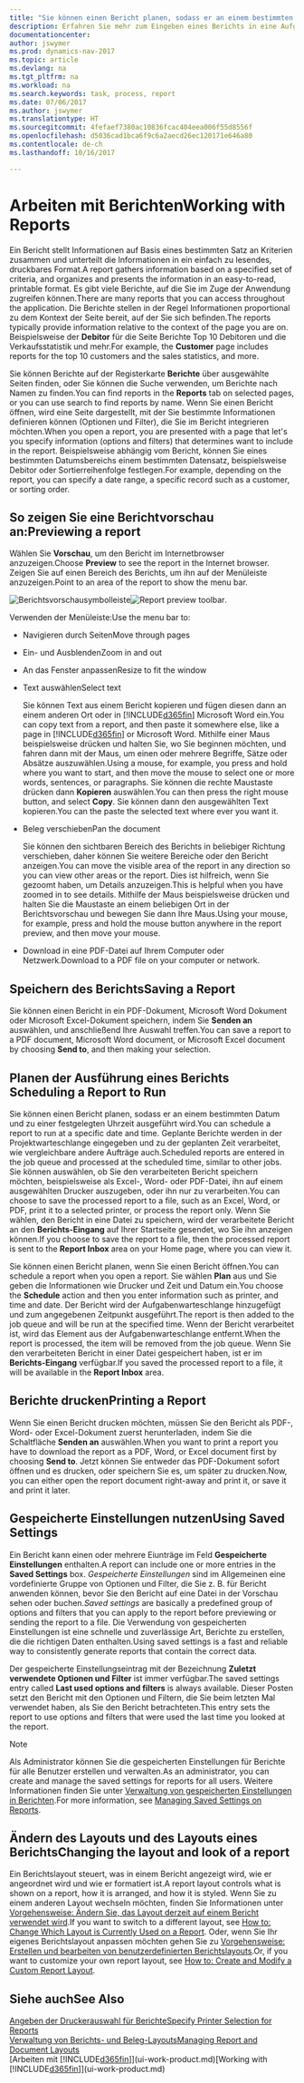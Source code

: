```yaml
---
title: "Sie können einen Bericht planen, sodass er an einem bestimmten Datum und zu einer festgelegten Uhrzeit ausgeführt wird."
description: Erfahren Sie mehr zum Eingeben eines Berichts in eine Aufgabenwarteschlange und das Planen der Verarbeitung an einem bestimmten Datum und Uhrzeit.
documentationcenter: 
author: jswymer
ms.prod: dynamics-nav-2017
ms.topic: article
ms.devlang: na
ms.tgt_pltfrm: na
ms.workload: na
ms.search.keywords: task, process, report
ms.date: 07/06/2017
ms.author: jswymer
ms.translationtype: HT
ms.sourcegitcommit: 4fefaef7380ac10836fcac404eea006f55d8556f
ms.openlocfilehash: d5036cad1bca6f9c6a2aecd26ec120171e646a80
ms.contentlocale: de-ch
ms.lasthandoff: 10/16/2017

---
```

# <a name="working-with-reports"></a><span data-ttu-id="9840f-103">Arbeiten mit Berichten</span><span class="sxs-lookup"><span data-stu-id="9840f-103">Working with Reports</span></span>
<span data-ttu-id="9840f-104">Ein Bericht stellt Informationen auf Basis eines bestimmten Satz an Kriterien zusammen und unterteilt die Informationen in ein einfach zu lesendes, druckbares Format.</span><span class="sxs-lookup"><span data-stu-id="9840f-104">A report gathers information based on a specified set of criteria, and organizes and presents the information in an easy-to-read, printable format.</span></span> <span data-ttu-id="9840f-105">Es gibt viele Berichte, auf die Sie im Zuge der Anwendung zugreifen können.</span><span class="sxs-lookup"><span data-stu-id="9840f-105">There are many reports that you can access throughout the application.</span></span> <span data-ttu-id="9840f-106">Die Berichte stellen in der Regel Informationen proportional zu dem Kontext der Seite bereit, auf der Sie sich befinden.</span><span class="sxs-lookup"><span data-stu-id="9840f-106">The reports typically provide information relative to the context of the page you are on.</span></span> <span data-ttu-id="9840f-107">Beispielsweise der **Debitor** für die Seite Berichte Top 10 Debitoren und die Verkaufsstatistik und mehr.</span><span class="sxs-lookup"><span data-stu-id="9840f-107">For example, the **Customer** page includes reports for the top 10 customers and the sales statistics, and more.</span></span>

<span data-ttu-id="9840f-108">Sie können Berichte auf der Registerkarte **Berichte** über ausgewählte Seiten finden, oder Sie können die Suche verwenden, um Berichte nach Namen zu finden.</span><span class="sxs-lookup"><span data-stu-id="9840f-108">You can find reports in the **Reports** tab on selected pages, or you can use search to find reports by name.</span></span> <span data-ttu-id="9840f-109">Wenn Sie einen Bericht öffnen, wird eine Seite dargestellt, mit der Sie bestimmte Informationen definieren können (Optionen und Filter), die Sie im Bericht integrieren möchten.</span><span class="sxs-lookup"><span data-stu-id="9840f-109">When you open a report, you are presented with a page that let's you specify information (options and filters) that determines want to include in the report.</span></span> <span data-ttu-id="9840f-110">Beispielsweise abhängig vom Bericht, können Sie eines bestimmten Datumsbereichs einem bestimmten Datensatz, beispielsweise Debitor oder Sortierreihenfolge festlegen.</span><span class="sxs-lookup"><span data-stu-id="9840f-110">For example, depending on the report, you can specify a date range, a specific record such as a customer, or sorting order.</span></span>

## <a name="previewing-a-report"></a><span data-ttu-id="9840f-111">So zeigen Sie eine Berichtvorschau an:</span><span class="sxs-lookup"><span data-stu-id="9840f-111">Previewing a report</span></span>
<span data-ttu-id="9840f-112">Wählen Sie **Vorschau**, um den Bericht im Internetbrowser anzuzeigen.</span><span class="sxs-lookup"><span data-stu-id="9840f-112">Choose **Preview** to see the report in the Internet browser.</span></span> <span data-ttu-id="9840f-113">Zeigen Sie auf einen Bereich des Berichts, um ihn auf der Menüleiste anzuzeigen.</span><span class="sxs-lookup"><span data-stu-id="9840f-113">Point to an area of the report to show the menu bar.</span></span>  

<span data-ttu-id="9840f-114">![Berichtsvorschausymbolleiste](media/report_viewer.png "Berichtsvorschausymbolleiste")</span><span class="sxs-lookup"><span data-stu-id="9840f-114">![Report preview toolbar](media/report_viewer.png "Report preview toolbar").</span></span>

<span data-ttu-id="9840f-115">Verwenden der Menüleiste:</span><span class="sxs-lookup"><span data-stu-id="9840f-115">Use the menu bar to:</span></span>

-   <span data-ttu-id="9840f-116">Navigieren durch Seiten</span><span class="sxs-lookup"><span data-stu-id="9840f-116">Move through pages</span></span>
-   <span data-ttu-id="9840f-117">Ein- und Ausblenden</span><span class="sxs-lookup"><span data-stu-id="9840f-117">Zoom in and out</span></span>
-   <span data-ttu-id="9840f-118">An das Fenster anpassen</span><span class="sxs-lookup"><span data-stu-id="9840f-118">Resize to fit the window</span></span>
-   <span data-ttu-id="9840f-119">Text auswählen</span><span class="sxs-lookup"><span data-stu-id="9840f-119">Select text</span></span>

    <span data-ttu-id="9840f-120">Sie können Text aus einem Bericht kopieren und fügen diesen dann an einem anderen Ort oder in [!INCLUDE[d365fin](includes/d365fin_md.md)] Microsoft Word ein.</span><span class="sxs-lookup"><span data-stu-id="9840f-120">You can copy text from a report, and then paste it somewhere else, like a page in [!INCLUDE[d365fin](includes/d365fin_md.md)] or Microsoft Word.</span></span>  <span data-ttu-id="9840f-121">Mithilfe einer Maus beispielsweise drücken und halten Sie, wo Sie beginnen möchten, und fahren dann mit der Maus, um einen oder mehrere Begriffe, Sätze oder Absätze auszuwählen.</span><span class="sxs-lookup"><span data-stu-id="9840f-121">Using a mouse, for example, you press and hold where you want to start, and then move the mouse to select one or more words, sentences, or paragraphs.</span></span> <span data-ttu-id="9840f-122">Sie können die rechte Maustaste drücken dann **Kopieren** auswählen.</span><span class="sxs-lookup"><span data-stu-id="9840f-122">You can then press the right mouse button, and select **Copy**.</span></span> <span data-ttu-id="9840f-123">Sie können dann den ausgewählten Text kopieren.</span><span class="sxs-lookup"><span data-stu-id="9840f-123">You can the paste the selected text where ever you want it.</span></span>
-   <span data-ttu-id="9840f-124">Beleg verschieben</span><span class="sxs-lookup"><span data-stu-id="9840f-124">Pan the document</span></span>

    <span data-ttu-id="9840f-125">Sie können den sichtbaren Bereich des Berichts in beliebiger Richtung verschieben, daher können Sie weitere Bereiche oder den Bericht anzeigen.</span><span class="sxs-lookup"><span data-stu-id="9840f-125">You can move the visible area of the report in any direction so you can view other areas or the report.</span></span> <span data-ttu-id="9840f-126">Dies ist hilfreich, wenn Sie gezoomt haben, um Details anzuzeigen.</span><span class="sxs-lookup"><span data-stu-id="9840f-126">This is helpful when you have zoomed in to see details.</span></span>  <span data-ttu-id="9840f-127">Mithilfe der Maus beispielsweise drücken und halten Sie die Maustaste an einem beliebigen Ort in der  Berichtsvorschau und bewegen Sie dann Ihre Maus.</span><span class="sxs-lookup"><span data-stu-id="9840f-127">Using your mouse, for example, press and hold the mouse button anywhere in the report preview, and then move your mouse.</span></span>

-   <span data-ttu-id="9840f-128">Download in eine PDF-Datei auf Ihrem Computer oder Netzwerk.</span><span class="sxs-lookup"><span data-stu-id="9840f-128">Download to a PDF file on your computer or network.</span></span>


## <a name="saving-a-report"></a><span data-ttu-id="9840f-129">Speichern des Berichts</span><span class="sxs-lookup"><span data-stu-id="9840f-129">Saving a Report</span></span>
<span data-ttu-id="9840f-130">Sie können einen Bericht in ein PDF-Dokument, Microsoft Word Dokument oder Microsoft Excel-Dokument speichern, indem Sie **Senden an** auswählen, und anschließend Ihre Auswahl treffen.</span><span class="sxs-lookup"><span data-stu-id="9840f-130">You can save a report to a PDF document, Microsoft Word document, or Microsoft Excel document by choosing **Send to**, and then making your selection.</span></span> 

## <span data-ttu-id="9840f-131"><a name="ScheduleReport"></a>Planen der Ausführung eines Berichts</span><span class="sxs-lookup"><span data-stu-id="9840f-131"><a name="ScheduleReport"></a> Scheduling a Report to Run</span></span>
<span data-ttu-id="9840f-132">Sie können einen Bericht planen, sodass er an einem bestimmten Datum und zu einer festgelegten Uhrzeit ausgeführt wird.</span><span class="sxs-lookup"><span data-stu-id="9840f-132">You can schedule a report to run at a specific date and time.</span></span> <span data-ttu-id="9840f-133">Geplante Berichte werden in der Projektwarteschlange eingegeben und zu der geplanten Zeit verarbeitet, wie vergleichbare andere Aufträge auch.</span><span class="sxs-lookup"><span data-stu-id="9840f-133">Scheduled reports are entered in the job queue and processed at the scheduled time, similar to other jobs.</span></span> <span data-ttu-id="9840f-134">Sie können auswählen, ob Sie den verarbeiteten Bericht speichern möchten, beispielsweise als Excel-, Word- oder PDF-Datei, ihn auf einem ausgewählten Drucker auszugeben, oder ihn nur zu verarbeiten.</span><span class="sxs-lookup"><span data-stu-id="9840f-134">You can choose to save the processed report to a file, such as an Excel, Word, or PDF, print it to a selected printer, or process the report only.</span></span> <span data-ttu-id="9840f-135">Wenn Sie wählen, den Bericht in eine Datei zu speichern, wird der verarbeitete Bericht an den **Berichts-Eingang** auf Ihrer Startseite gesendet, wo Sie ihn anzeigen können.</span><span class="sxs-lookup"><span data-stu-id="9840f-135">If you choose to save the report to a file, then the processed report is sent to the **Report Inbox** area on your Home page, where you can view it.</span></span>

<span data-ttu-id="9840f-136">Sie können einen Bericht planen, wenn Sie einen Bericht öffnen.</span><span class="sxs-lookup"><span data-stu-id="9840f-136">You can schedule a report when you open a report.</span></span> <span data-ttu-id="9840f-137">Sie wählen **Plan** aus und Sie geben die Informationen wie Drucker und Zeit und Datum ein.</span><span class="sxs-lookup"><span data-stu-id="9840f-137">You choose the **Schedule** action and then you enter information such as printer, and time and date.</span></span> <span data-ttu-id="9840f-138">Der Bericht wird der Aufgabenwarteschlange hinzugefügt und zum angegebenen Zeitpunkt ausgeführt.</span><span class="sxs-lookup"><span data-stu-id="9840f-138">The report is then added to the job queue and will be run at the specified time.</span></span> <span data-ttu-id="9840f-139">Wenn der Bericht verarbeitet ist, wird das Element aus der Aufgabenwarteschlange entfernt.</span><span class="sxs-lookup"><span data-stu-id="9840f-139">When the report is processed, the item will be removed from the job queue.</span></span> <span data-ttu-id="9840f-140">Wenn Sie den verarbeiteten Bericht in einer Datei gespeichert haben, ist er im **Berichts-Eingang** verfügbar.</span><span class="sxs-lookup"><span data-stu-id="9840f-140">If you saved the processed report to a file, it will be available in the **Report Inbox** area.</span></span>

## <span data-ttu-id="9840f-141"><a name="PrintReport"></a>Berichte drucken</span><span class="sxs-lookup"><span data-stu-id="9840f-141"><a name="PrintReport"></a>Printing a Report</span></span>
<span data-ttu-id="9840f-142">Wenn Sie einen Bericht drucken möchten, müssen Sie den Bericht als PDF-, Word- oder Excel-Dokument zuerst herunterladen, indem Sie die Schaltfläche **Senden an** auswählen.</span><span class="sxs-lookup"><span data-stu-id="9840f-142">When you want to print a report you have to download the report as a PDF, Word, or Excel document first by choosing **Send to**.</span></span> <span data-ttu-id="9840f-143">Jetzt können Sie entweder das PDF-Dokument sofort öffnen und es drucken, oder speichern Sie es, um später zu drucken.</span><span class="sxs-lookup"><span data-stu-id="9840f-143">Now, you can either open the report document right-away and print it, or save it and print it later.</span></span>

## <a name="using-saved-settings"></a><span data-ttu-id="9840f-144">Gespeicherte Einstellungen nutzen</span><span class="sxs-lookup"><span data-stu-id="9840f-144">Using Saved Settings</span></span>
<span data-ttu-id="9840f-145">Ein Bericht kann einen oder mehrere Eiunträge im Feld **Gespeicherte Einstellungen** enthalten.</span><span class="sxs-lookup"><span data-stu-id="9840f-145">A report can include one or more entries in the **Saved Settings** box.</span></span> <span data-ttu-id="9840f-146">*Gespeicherte Einstellungen* sind im Allgemeinen eine vordefinierte Gruppe von Optionen und Filter, die Sie z. B. für Bericht anwenden können, bevor Sie den Bericht auf eine Datei in der Vorschau sehen oder buchen.</span><span class="sxs-lookup"><span data-stu-id="9840f-146">*Saved settings* are basically a predefined group of options and filters that you can apply to the report before previewing or sending the report to a file.</span></span> <span data-ttu-id="9840f-147">Die Verwendung von gespeicherten Einstellungen ist eine schnelle und zuverlässige Art, Berichte zu erstellen, die die richtigen Daten enthalten.</span><span class="sxs-lookup"><span data-stu-id="9840f-147">Using saved settings is a fast and reliable way to consistently generate reports that contain the correct data.</span></span>

<span data-ttu-id="9840f-148">Der gespeicherte Einstellungseintrag mit der Bezeichnung **Zuletzt verwendete Optionen und Filter** ist immer verfügbar.</span><span class="sxs-lookup"><span data-stu-id="9840f-148">The saved settings entry called **Last used options and filters** is always available.</span></span> <span data-ttu-id="9840f-149">Dieser Posten setzt den Bericht mit den Optionen und Filtern, die Sie beim letzten Mal verwendet haben, als Sie den Bericht betrachteten.</span><span class="sxs-lookup"><span data-stu-id="9840f-149">This entry sets the report to use options and filters that were used the last time you looked at the report.</span></span>

>[!NOTE]
><span data-ttu-id="9840f-150">Als Administrator können Sie die gespeicherten Einstellungen für Berichte für alle Benutzer erstellen und verwalten.</span><span class="sxs-lookup"><span data-stu-id="9840f-150">As an administrator, you can create and manage the saved settings for reports for all users.</span></span> <span data-ttu-id="9840f-151">Weitere Informationen finden Sie unter [Verwaltung von gespeicherten Einstellungen in Berichten](reports-saving-reusing-settings.md).</span><span class="sxs-lookup"><span data-stu-id="9840f-151">For more information, see [Managing Saved Settings on Reports](reports-saving-reusing-settings.md).</span></span>

## <a name="changing-the-layout-and-look-of-a-report"></a><span data-ttu-id="9840f-152">Ändern des Layouts und des Layouts eines Berichts</span><span class="sxs-lookup"><span data-stu-id="9840f-152">Changing the layout and look of a report</span></span>
<span data-ttu-id="9840f-153">Ein Berichtslayout steuert, was in einem Bericht angezeigt wird, wie er angeordnet wird und wie er formatiert ist.</span><span class="sxs-lookup"><span data-stu-id="9840f-153">A report layout controls what is shown on a report, how it is arranged, and how it is styled.</span></span> <span data-ttu-id="9840f-154">Wenn Sie zu einem anderen Layout wechseln möchten, finden Sie Informationen unter [Vorgehensweise: Ändern Sie, das Layout derzeit auf einem Bericht verwendet wird](ui-how-change-layout-currently-used-report.md).</span><span class="sxs-lookup"><span data-stu-id="9840f-154">If you want to switch to a different layout, see [How to: Change Which Layout is Currently Used on a Report](ui-how-change-layout-currently-used-report.md).</span></span> <span data-ttu-id="9840f-155">Oder, wenn Sie Ihr eigenes Berichtslayout anpassen möchten gehen Sie zu [Vorgehensweise: Erstellen und bearbeiten von benutzerdefinierten Berichtslayouts](ui-how-create-custom-report-layout.md).</span><span class="sxs-lookup"><span data-stu-id="9840f-155">Or, if you want to customize your own report layout, see [How to: Create and Modify a Custom Report Layout](ui-how-create-custom-report-layout.md).</span></span>

## <a name="see-also"></a><span data-ttu-id="9840f-156">Siehe auch</span><span class="sxs-lookup"><span data-stu-id="9840f-156">See Also</span></span>
[<span data-ttu-id="9840f-157">Angeben der Druckerauswahl für Berichte</span><span class="sxs-lookup"><span data-stu-id="9840f-157">Specify Printer Selection for Reports</span></span>](ui-specify-printer-selection-reports.md)  
[<span data-ttu-id="9840f-158">Verwaltung von Berichts- und Beleg-Layouts</span><span class="sxs-lookup"><span data-stu-id="9840f-158">Managing Report and Document Layouts</span></span>](ui-manage-report-layouts.md)  
<span data-ttu-id="9840f-159">[Arbeiten mit [!INCLUDE[d365fin](includes/d365fin_md.md)]](ui-work-product.md)</span><span class="sxs-lookup"><span data-stu-id="9840f-159">[Working with [!INCLUDE[d365fin](includes/d365fin_md.md)]](ui-work-product.md)</span></span>


